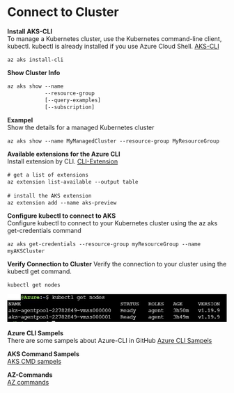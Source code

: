 # Connect to Cluster

**Install AKS-CLI**
<br/>To manage a Kubernetes cluster, use the Kubernetes command-line client, kubectl. kubectl is already installed if you use Azure Cloud Shell.
[AKS-CLI](https://docs.microsoft.com/en-us/azure/aks/kubernetes-walkthrough)
```
az aks install-cli
```

**Show Cluster Info**

```
az aks show --name
            --resource-group
            [--query-examples]
            [--subscription]
```
**Exampel**
<br/>Show the details for a managed Kubernetes cluster
```
az aks show --name MyManagedCluster --resource-group MyResourceGroup
```

**Available extensions for the Azure CLI**
<br/>Install extension by CLI. [CLI-Extension](https://docs.microsoft.com/en-us/cli/azure/azure-cli-extensions-list)
```
# get a list of extensions
az extension list-available --output table

# install the AKS extension
az extension add --name aks-preview
```

**Configure kubectl to connect to AKS**
<br/>Configure kubectl to connect to your Kubernetes cluster using the az aks get-credentials command
```
az aks get-credentials --resource-group myResourceGroup --name myAKSCluster
```

**Verify Connection to Cluster**
Verify the connection to your cluster using the kubectl get command.
```
kubectl get nodes
```
![alt text](https://github.com/MElashkr/AKS-Container-Service/blob/main/Pictures/kubectl.JPG)

**Azure CLI Sampels**
<br/>There are some sampels about Azure-CLI in GitHub
[Azure CLI Sampels](https://github.com/Azure-Samples/azure-cli-samples)

**AKS Command Sampels**
<br/> [AKS CMD sampels](https://kubernetes.io/docs/reference/generated/kubectl/kubectl-commands#cluster-info)

**AZ-Commands**
<br/> [AZ commands](https://docs.microsoft.com/en-us/cli/azure/reference-index?view=azure-cli-latest)

